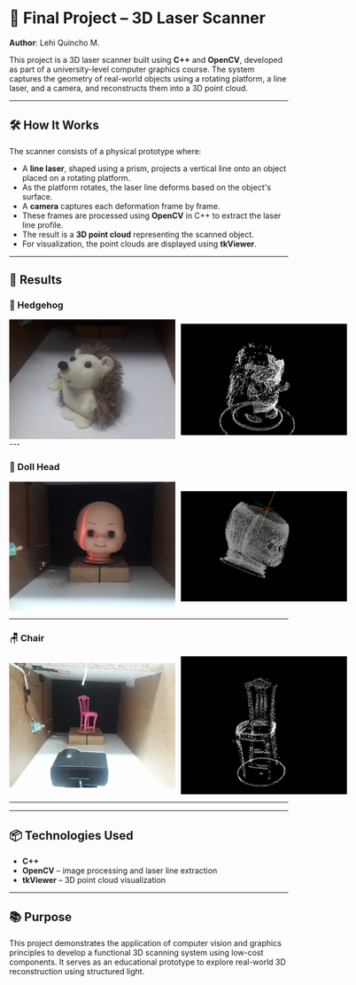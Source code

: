 # 🎯 Final Project – 3D Laser Scanner

**Author**: Lehi Quincho M.  

This project is a 3D laser scanner built using **C++** and **OpenCV**, developed as part of a university-level computer graphics course. The system captures the geometry of real-world objects using a rotating platform, a line laser, and a camera, and reconstructs them into a 3D point cloud.

---

## 🛠️ How It Works

The scanner consists of a physical prototype where:
- A **line laser**, shaped using a prism, projects a vertical line onto an object placed on a rotating platform.
- As the platform rotates, the laser line deforms based on the object's surface.
- A **camera** captures each deformation frame by frame.
- These frames are processed using **OpenCV** in C++ to extract the laser line profile.
- The result is a **3D point cloud** representing the scanned object.
- For visualization, the point clouds are displayed using **tkViewer**.

---

## 📸 Results

### 🦔 Hedgehog
<div style="display: flex; gap: 10px; align-items: center;">
<img src="https://raw.githubusercontent.com/lehi10/Computaci-n-Grafica/master/Proyecto%20Escaner%20Laser%203D/Resultados/erizo2.jpeg" width="300"  />
<img src="https://raw.githubusercontent.com/lehi10/Computaci-n-Grafica/master/Proyecto%20Escaner%20Laser%203D/Resultados/erizo01.png" width="300" />
</div>
---

### 🧸 Doll Head
<div style="display: flex; gap: 10px; align-items: center">
<img src="https://raw.githubusercontent.com/lehi10/Computaci-n-Grafica/master/Proyecto%20Escaner%20Laser%203D/Resultados/cabeza.jpeg" width="300" />
<img src="https://raw.githubusercontent.com/lehi10/Computaci-n-Grafica/master/Proyecto%20Escaner%20Laser%203D/Resultados/cabeza1.png" width="300" />
</div>

---

### 🪑 Chair
<div style="display: flex; gap: 10px; align-items: center">
<img src="https://raw.githubusercontent.com/lehi10/Computaci-n-Grafica/master/Proyecto%20Escaner%20Laser%203D/Resultados/silla1.jpeg" width="300" />
<img src="https://raw.githubusercontent.com/lehi10/Computaci-n-Grafica/master/Proyecto%20Escaner%20Laser%203D/Resultados/silla01.png" width="300" />
</div>

---

---

## 📦 Technologies Used

- **C++**
- **OpenCV** – image processing and laser line extraction
- **tkViewer** – 3D point cloud visualization

---

## 📚 Purpose

This project demonstrates the application of computer vision and graphics principles to develop a functional 3D scanning system using low-cost components. It serves as an educational prototype to explore real-world 3D reconstruction using structured light.

